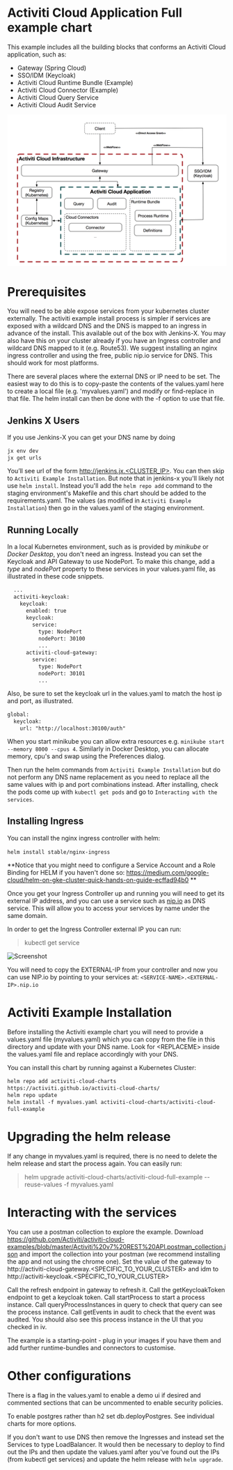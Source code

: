 # Activiti Cloud Application Full example chart

This example includes all the building blocks that conforms an Activiti Cloud application, such as:

- Gateway (Spring Cloud)
- SSO/IDM (Keycloak)
- Activiti Cloud Runtime Bundle (Example)
- Activiti Cloud Connector (Example)
- Activiti Cloud Query Service
- Activiti Cloud Audit Service

![Example](https://github.com/Activiti/activiti-cloud-charts/blob/master/resources/images/activiti-cloud-full-example-chart.png)

# Prerequisites

You will need to be able expose services from your kubernetes cluster externally. The activiti example install process is simpler if services are exposed with a wildcard DNS and the DNS is mapped to an ingress in advance of the install. This available out of the box with Jenkins-X. You may also have this on your cluster already if you have an Ingress controller and wildcard DNS mapped to it (e.g. Route53). We suggest installing an nginx ingress controller and using the free, public nip.io service for DNS. This should work for most platforms.

There are several places where the external DNS or IP need to be set. The easiest way to do this is to copy-paste the contents of the values.yaml here to create a local file (e.g. 'myvalues.yaml') and modify or find-replace in that file. The helm install can then be done with the -f option to use that file.

## Jenkins X Users
If you use Jenkins-X you can get your DNS name by doing
```
jx env dev
jx get urls
```
You’ll see url of the form http://jenkins.jx.<CLUSTER_IP>. You can then skip to `Activiti Example Installation`. But note that in jenkins-x you'll likely not use `helm install`. Instead you'll add the `helm repo add` command to the staging environment's Makefile and this chart should be added to the requirements.yaml. The values (as modified in `Activiti Example Installation`) then go in the values.yaml of the staging environment.

## Running Locally

In a local Kubernetes environment, such as is provided by *minikube* or *Docker Desktop*, you don't need an ingress.  Instead you can set the Keycloak and API Gateway to use NodePort.  To make this change, add a *type* and *nodePort* property to these services in your values.yaml file, as illustrated in these code snippets.
```
  ...
  activiti-keycloak:
    keycloak:
      enabled: true
      keycloak:
        service:
          type: NodePort
          nodePort: 30100
          ...
      activiti-cloud-gateway:
        service:
          type: NodePort
          nodePort: 30101 
          ...     
```
Also, be sure to set the keycloak url in the values.yaml to match the host ip and port, as illustrated.
 ```
 global:
   keycloak:
     url: "http://localhost:30100/auth"
 ```
When you start minikube you can allow extra resources e.g. ```minikube start --memory 8000 --cpus 4```.  Similarly in Docker Desktop, you can allocate memory, cpu's and swap using the Preferences dialog.  

Then run the helm commands from `Activiti Example Installation` but do not perform any DNS name replacement as you need to replace all the same values with ip and port combinations instead. After installing, check the pods come up with `kubectl get pods` and go to `Interacting with the services`.

## Installing Ingress
You can install the nginx ingress controller with helm:

```helm install stable/nginx-ingress```

**Notice that you might need to configure a Service Account and a Role Binding for HELM if you haven't done so:
https://medium.com/google-cloud/helm-on-gke-cluster-quick-hands-on-guide-ecffad94b0 **

Once you get your Ingress Controller up and running you will need to get its external IP address, and you can use a service such as [nip.io](http://nip.io) as DNS service. This will allow you to access your services by name under the same domain.

In order to get the Ingress Controller external IP you can run:
> kubectl get service

![Screenshot](https://github.com/Activiti/activiti-cloud-charts/blob/master/resources/images/kubectl-get-service.jpg)

You will need to copy the EXTERNAL-IP from your controller and now you can use NIP.io by pointing to your services at:
```<SERVICE-NAME>.<EXTERNAL-IP>.nip.io```



# Activiti Example Installation
Before installing the Activiti example chart you will need to provide a values.yaml file (myvalues.yaml) which you can copy from the file in this directory and update with your DNS name. Look for \<REPLACEME\> inside the values.yaml file and replace accordingly with your DNS.

You can install this chart by running against a Kubernetes Cluster:

```
helm repo add activiti-cloud-charts https://activiti.github.io/activiti-cloud-charts/
helm repo update
helm install -f myvalues.yaml activiti-cloud-charts/activiti-cloud-full-example
```

# Upgrading the helm release
If any change in myvalues.yaml is required, there is no need to delete the helm release and start the process again. You can easily run:
> helm upgrade <release-name> activiti-cloud-charts/activiti-cloud-full-example --reuse-values -f myvalues.yaml

# Interacting with the services

You can use a postman collection to explore the example. Download https://github.com/Activiti/activiti-cloud-examples/blob/master/Activiti%20v7%20REST%20API.postman_collection.json and import the collection into your postman (we recommend installing the app and not using the chrome one). Set the value of the gateway to http://activiti-cloud-gateway.<SPECIFIC_TO_YOUR_CLUSTER> and idm to http://activiti-keycloak.<SPECIFIC_TO_YOUR_CLUSTER>

Call the refresh endpoint in gateway to refresh it.
Call the getKeycloakToken endpoint to get a keycloak token.
Call startProcess to start a process instance.
Call queryProcessInstances in query to check that query can see the process instance. Call getEvents in audit to check that the event was audited. You should also see this process instance in the UI that you checked in iv.

The example is a starting-point - plug in your images if you have them and add further runtime-bundles and connectors to customise.

# Other configurations

There is a flag in the values.yaml to enable a demo ui if desired and commented sections that can be uncommented to enable security policies.

To enable postgres rather than h2 set db.deployPostgres. See individual charts for more options.

If you don't want to use DNS then remove the Ingresses and instead set the Services to type LoadBalancer. It would then be necessary to deploy to find out the IPs and then update the values.yaml after you've found out the IPs (from kubectl get services) and update the helm release with `helm upgrade`.
